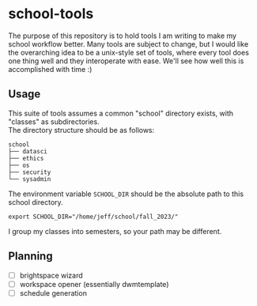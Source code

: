 # school-tools

The purpose of this repository is to hold tools I am writing to make my school workflow better. Many tools are subject to change, but I would like the overarching idea to be a unix-style set of tools, where every tool does one thing well and they interoperate with ease. We'll see how well this is accomplished with time :)  
  
## Usage
This suite of tools assumes a common "school" directory exists, with "classes" as subdirectories.  
The directory structure should be as follows:
```
school
├── datasci
├── ethics
├── os
├── security
└── sysadmin
```  
The environment variable ``SCHOOL_DIR`` should be the absolute path to this school directory.  
```
export SCHOOL_DIR="/home/jeff/school/fall_2023/"
```
I group my classes into semesters, so your path may be different.


## Planning
- [ ] brightspace wizard
- [ ] workspace opener (essentially dwmtemplate)
- [ ] schedule generation
